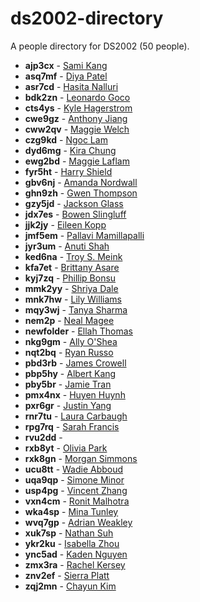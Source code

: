 # ds2002-directory
 
A people directory for DS2002 \(50 people\).
 
- **ajp3cx** - [ Sami Kang
](people/ajp3cx//README.md)
- **asq7mf** - [ Diya Patel](people/asq7mf//README.md)
- **asr7cd** - [ Hasita Nalluri](people/asr7cd//README.md)
- **bdk2zn** - [ Leonardo Goco](people/bdk2zn//README.md)
- **cts4ys** - [ Kyle Hagerstrom](people/cts4ys//README.md)
- **cwe9gz** - [ Anthony Jiang](people/cwe9gz//README.md)
- **cww2qv** - [ Maggie Welch](people/cww2qv//README.md)
- **czg9kd** - [ Ngoc Lam](people/czg9kd//README.md)
- **dyd6mg** - [ Kira Chung](people/dyd6mg//README.md)
- **ewg2bd** - [ Maggie Laflam](people/ewg2bd//README.md)
- **fyr5ht** - [ Harry Shield](people/fyr5ht//README.md)
- **gbv6nj** - [ Amanda Nordwall](people/gbv6nj//README.md)
- **ghn9zh** - [Gwen Thompson](people/ghn9zh//README.md)
- **gzy5jd** - [ Jackson Glass](people/gzy5jd//README.md)
- **jdx7es** - [ Bowen Slingluff](people/jdx7es//README.md)
- **jjk2jy** - [ Eileen Kopp](people/jjk2jy//README.md)
- **jmf5em** - [ Pallavi Mamillapalli](people/jmf5em//README.md)
- **jyr3um** - [ Anuti Shah](people/jyr3um//README.md)
- **ked6na** - [ Troy S. Meink](people/ked6na//README.md)
- **kfa7et** - [ Brittany Asare](people/kfa7et//README.md)
- **kyj7zq** - [ Phillip Bonsu ](people/kyj7zq//README.md)
- **mmk2yy** - [ Shriya Dale](people/mmk2yy//README.md)
- **mnk7hw** - [ Lily Williams](people/mnk7hw//README.md)
- **mqy3wj** - [ Tanya Sharma](people/mqy3wj//README.md)
- **nem2p** - [ Neal Magee](people/nem2p//README.md)
- **newfolder** - [ Ellah Thomas](people/newfolder//README.md)
- **nkg9gm** - [ Ally O'Shea](people/nkg9gm//README.md)
- **nqt2bq** - [ Ryan Russo](people/nqt2bq//README.md)
- **pbd3rb** - [ James Crowell](people/pbd3rb//README.md)
- **pbp5hy** - [ Albert Kang](people/pbp5hy//README.md)
- **pby5br** - [ Jamie Tran](people/pby5br//README.md)
- **pmx4nx** - [ Huyen Huynh
](people/pmx4nx//README.md)
- **pxr6gr** - [ Justin Yang](people/pxr6gr//README.md)
- **rnr7tu** - [ Laura Carbaugh](people/rnr7tu//README.md)
- **rpg7rq** - [Sarah Francis](people/rpg7rq//README.md)
- **rvu2dd** - [](people/rvu2dd//README.md)
- **rxb8yt** - [ Olivia Park](people/rxb8yt//README.md)
- **rxk8gn** - [ Morgan Simmons](people/rxk8gn//README.md)
- **ucu8tt** - [ Wadie Abboud](people/ucu8tt//README.md)
- **uqa9qp** - [ Simone Minor](people/uqa9qp//README.md)
- **usp4pg** - [ Vincent Zhang](people/usp4pg//README.md)
- **vxn4cm** - [ Ronit Malhotra](people/vxn4cm//README.md)
- **wka4sp** - [ Mina Tunley](people/wka4sp//README.md)
- **wvq7gp** - [ Adrian Weakley](people/wvq7gp//README.md)
- **xuk7sp** - [ Nathan Suh](people/xuk7sp//README.md)
- **ykr2ku** - [ Isabella Zhou](people/ykr2ku//README.md)
- **ync5ad** - [ Kaden Nguyen](people/ync5ad//README.md)
- **zmx3ra** - [ Rachel Kersey](people/zmx3ra//README.md)
- **znv2ef** - [ Sierra Platt](people/znv2ef//README.md)
- **zqj2mn** - [ Chayun Kim](people/zqj2mn//README.md)
